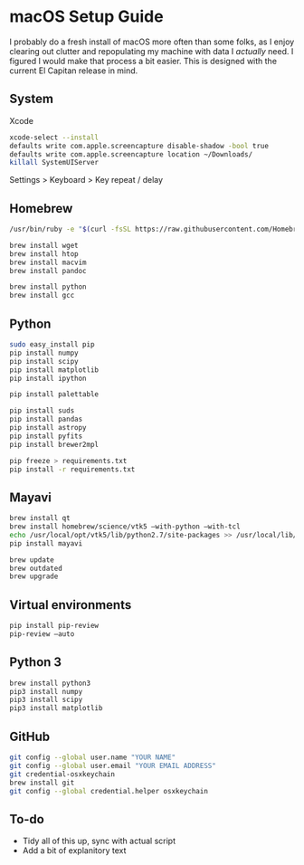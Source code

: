 # macOS Setup Guide

I probably do a fresh install of macOS more often than some folks, as I enjoy clearing out clutter and repopulating my machine with data I *actually* need. I figured I would make that process a bit easier. This is designed with the current El Capitan release in mind.

## System
Xcode
```bash
xcode-select --install
defaults write com.apple.screencapture disable-shadow -bool true
defaults write com.apple.screencapture location ~/Downloads/
killall SystemUIServer
```
Settings > Keyboard > Key repeat / delay

## Homebrew
```bash
/usr/bin/ruby -e "$(curl -fsSL https://raw.githubusercontent.com/Homebrew/install/master/install)"
```

```bash
brew install wget
brew install htop
brew install macvim
brew install pandoc
```

```bash
brew install python
brew install gcc
```

## Python
```bash
sudo easy_install pip
pip install numpy
pip install scipy
pip install matplotlib
pip install ipython
```

```bash
pip install palettable
```

```bash
pip install suds
pip install pandas
pip install astropy
pip install pyfits
pip install brewer2mpl
```

```bash
pip freeze > requirements.txt
pip install -r requirements.txt
```

## Mayavi
```bash
brew install qt
brew install homebrew/science/vtk5 —with-python —with-tcl
echo /usr/local/opt/vtk5/lib/python2.7/site-packages >> /usr/local/lib/python2.7/site-packages/vtk5.pth
pip install mayavi
```

```bash
brew update
brew outdated
brew upgrade
```

## Virtual environments

```bash
pip install pip-review
pip-review —auto
```

## Python 3
```bash
brew install python3
pip3 install numpy
pip3 install scipy
pip3 install matplotlib
```

## GitHub
```bash
git config --global user.name "YOUR NAME"
git config --global user.email "YOUR EMAIL ADDRESS"
git credential-osxkeychain
brew install git
git config --global credential.helper osxkeychain
```

## To-do
- Tidy all of this up, sync with actual script
- Add a bit of explanitory text
